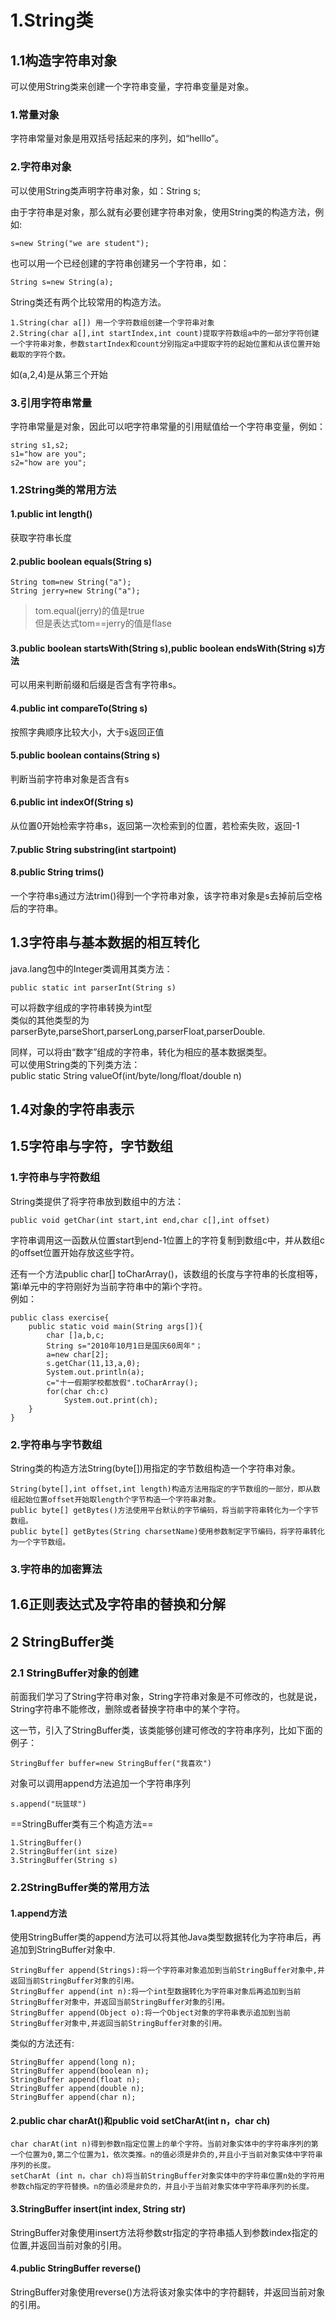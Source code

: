 # 1.String类
## 1.1构造字符串对象
可以使用String类来创建一个字符串变量，字符串变量是对象。  
### 1.常量对象
字符串常量对象是用双括号括起来的序列，如“helllo”。
### 2.字符串对象
可以使用String类声明字符串对象，如：String s;  

由于字符串是对象，那么就有必要创建字符串对象，使用String类的构造方法，例如: 
```
s=new String("we are student");
```

也可以用一个已经创建的字符串创建另一个字符串，如： 
```
String s=new String(a);  
```

String类还有两个比较常用的构造方法。
```
1.String(char a[]) 用一个字符数组创建一个字符串对象  
2.String(char a[],int startIndex,int count)提取字符数组a中的一部分字符创建一个字符串对象，参数startIndex和count分别指定a中提取字符的起始位置和从该位置开始截取的字符个数。
```
如(a,2,4)是从第三个开始  
### 3.引用字符串常量
字符串常量是对象，因此可以吧字符串常量的引用赋值给一个字符串变量，例如：  
```
string s1,s2;
s1="how are you";
s2="how are you";
```
### 1.2String类的常用方法
#### 1.public int length()
获取字符串长度
#### 2.public boolean equals(String s)

```
String tom=new String("a");
String jerry=new String("a");
```
>tom.equal(jerry)的值是true  
>但是表达式tom==jerry的值是flase  
#### 3.public boolean startsWith(String s),public boolean endsWith(String s)方法
可以用来判断前缀和后缀是否含有字符串s。
#### 4.public int compareTo(String s)
按照字典顺序比较大小，大于s返回正值
#### 5.public boolean contains(String s)
判断当前字符串对象是否含有s
#### 6.public int indexOf(String s)
从位置0开始检索字符串s，返回第一次检索到的位置，若检索失败，返回-1
#### 7.public String substring(int startpoint)
#### 8.public String trims()
一个字符串s通过方法trim()得到一个字符串对象，该字符串对象是s去掉前后空格后的字符串。

## 1.3字符串与基本数据的相互转化
java.lang包中的Integer类调用其类方法： 
```
public static int parserInt(String s)  
```
可以将数字组成的字符串转换为int型  
类似的其他类型的为parserByte,parseShort,parserLong,parserFloat,parserDouble.

同样，可以将由“数字”组成的字符串，转化为相应的基本数据类型。  
可以使用String类的下列类方法：  
public static String valueOf(int/byte/long/float/double n)

## 1.4对象的字符串表示
## 1.5字符串与字符，字节数组
### 1.字符串与字符数组
String类提供了将字符串放到数组中的方法：
```
public void getChar(int start,int end,char c[],int offset)
```
字符串调用这一函数从位置start到end-1位置上的字符复制到数组c中，并从数组c的offset位置开始存放这些字符。 

还有一个方法public char[] toCharArray()，该数组的长度与字符串的长度相等，第i单元中的字符刚好为当前字符串中的第i个字符。  
例如：
```
public class exercise{
    public static void main(String args[]){
        char []a,b,c;
        String s="2010年10月1日是国庆60周年"；
        a=new char[2];
        s.getChar(11,13,a,0);
        System.out.println(a);
        c="十一假期学校都放假".toCharArray();
        for(char ch:c)
            System.out.print(ch);
    }
}
```
### 2.字符串与字节数组
String类的构造方法String(byte[])用指定的字节数组构造一个字符串对象。
```
String(byte[],int offset,int length)构造方法用指定的字节数组的一部分，即从数组起始位置offset开始取length个字节构造一个字符串对象。  
public byte[] getBytes()方法使用平台默认的字节编码，将当前字符串转化为一个字节数组。  
public byte[] getBytes(String charsetName)使用参数制定字节编码，将字符串转化为一个字节数组。
```
### 3.字符串的加密算法
## 1.6正则表达式及字符串的替换和分解
## 2 StringBuffer类
### 2.1 StringBuffer对象的创建
前面我们学习了String字符串对象，String字符串对象是不可修改的，也就是说，String字符串不能修改，删除或者替换字符串中的某个字符。  

这一节，引入了StringBuffer类，该类能够创建可修改的字符串序列，比如下面的例子：  
```
StringBuffer buffer=new StringBuffer("我喜欢")
```
对象可以调用append方法追加一个字符串序列  
```
s.append("玩篮球")  
```

==StringBuffer类有三个构造方法==
```
1.StringBuffer()  
2.StringBuffer(int size)  
3.StringBuffer(String s)  
```

### 2.2StringBuffer类的常用方法
#### 1.append方法
使用StringBuffer类的append方法可以将其他Java类型数据转化为字符串后，再追加到StringBuffer对象中.
```
StringBuffer append(Strings):将一个字符串对象追加到当前StringBuffer对象中,并返回当前StringBuffer对象的引用。
StringBuffer append(int n):将一个int型数据转化为字符串对象后再追加到当前StringBuffer对象中，并返回当前StringBuffer对象的引用。  
StringBuffer append(Object o):将一个Object对象的字符串表示追加到当前StringBuffer对象中,并返回当前StringBuffer对象的引用。
```
类似的方法还有:
```
StringBuffer append(long n);
StringBuffer append(boolean n);
StringBuffer append(float n);
StringBuffer append(double n);
StringBuffer append(char n);
```
#### 2.public char charAt()和public void setCharAt(int n，char ch)
```
char charAt(int n)得到参数n指定位置上的单个字符。当前对象实体中的字符串序列的第一个位置为0,第二个位置为1，依次类推。n的值必须是非负的,并且小于当前对象实体中字符串序列的长度。  
setCharAt (int n，char ch)将当前StringBuffer对象实体中的字符串位置n处的字符用参数ch指定的字符替换。n的值必须是非负的，并且小于当前对象实体中字符串序列的长度。
```
#### 3.StringBuffer insert(int index, String str)
StringBuffer对象使用insert方法将参数str指定的字符串插人到参数index指定的位置,并返回当前对象的引用。
#### 4.public StringBuffer reverse()
StringBuffer对象使用reverse()方法将该对象实体中的字符翻转，并返回当前对象的引用。
